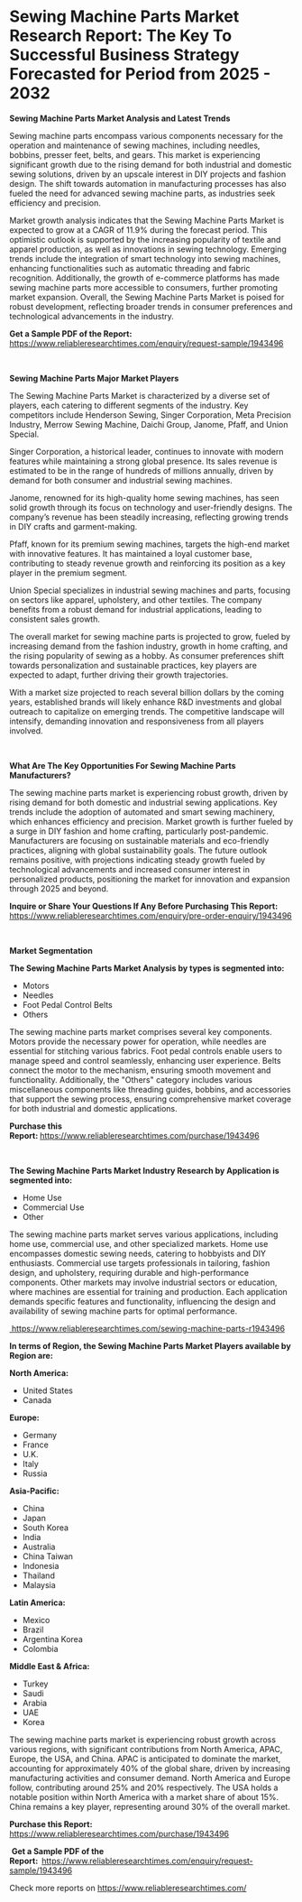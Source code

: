 <p><h1>Sewing Machine Parts Market Research Report: The Key To Successful Business Strategy Forecasted for Period from 2025 - 2032</h1></p><p><strong>Sewing Machine Parts Market Analysis and Latest Trends</strong></p>
<p><p>Sewing machine parts encompass various components necessary for the operation and maintenance of sewing machines, including needles, bobbins, presser feet, belts, and gears. This market is experiencing significant growth due to the rising demand for both industrial and domestic sewing solutions, driven by an upscale interest in DIY projects and fashion design. The shift towards automation in manufacturing processes has also fueled the need for advanced sewing machine parts, as industries seek efficiency and precision.</p><p>Market growth analysis indicates that the Sewing Machine Parts Market is expected to grow at a CAGR of 11.9% during the forecast period. This optimistic outlook is supported by the increasing popularity of textile and apparel production, as well as innovations in sewing technology. Emerging trends include the integration of smart technology into sewing machines, enhancing functionalities such as automatic threading and fabric recognition. Additionally, the growth of e-commerce platforms has made sewing machine parts more accessible to consumers, further promoting market expansion. Overall, the Sewing Machine Parts Market is poised for robust development, reflecting broader trends in consumer preferences and technological advancements in the industry.</p></p>
<p><strong>Get a Sample PDF of the Report:&nbsp;</strong> <a href="https://www.reliableresearchtimes.com/enquiry/request-sample/1943496?utm_campaign=2457&utm_medium=2&utm_source=Github&utm_content=ia&utm_term=17022025&utm_id=sewing-machine-parts">https://www.reliableresearchtimes.com/enquiry/request-sample/1943496</a></p>
<p>&nbsp;</p>
<p><strong>Sewing Machine Parts Major Market Players</strong></p>
<p><p>The Sewing Machine Parts Market is characterized by a diverse set of players, each catering to different segments of the industry. Key competitors include Henderson Sewing, Singer Corporation, Meta Precision Industry, Merrow Sewing Machine, Daichi Group, Janome, Pfaff, and Union Special. </p><p>Singer Corporation, a historical leader, continues to innovate with modern features while maintaining a strong global presence. Its sales revenue is estimated to be in the range of hundreds of millions annually, driven by demand for both consumer and industrial sewing machines.</p><p>Janome, renowned for its high-quality home sewing machines, has seen solid growth through its focus on technology and user-friendly designs. The company’s revenue has been steadily increasing, reflecting growing trends in DIY crafts and garment-making.</p><p>Pfaff, known for its premium sewing machines, targets the high-end market with innovative features. It has maintained a loyal customer base, contributing to steady revenue growth and reinforcing its position as a key player in the premium segment.</p><p>Union Special specializes in industrial sewing machines and parts, focusing on sectors like apparel, upholstery, and other textiles. The company benefits from a robust demand for industrial applications, leading to consistent sales growth.</p><p>The overall market for sewing machine parts is projected to grow, fueled by increasing demand from the fashion industry, growth in home crafting, and the rising popularity of sewing as a hobby. As consumer preferences shift towards personalization and sustainable practices, key players are expected to adapt, further driving their growth trajectories.</p><p>With a market size projected to reach several billion dollars by the coming years, established brands will likely enhance R&D investments and global outreach to capitalize on emerging trends. The competitive landscape will intensify, demanding innovation and responsiveness from all players involved.</p></p>
<p>&nbsp;</p>
<p><strong>What Are The Key Opportunities For Sewing Machine Parts Manufacturers?</strong></p>
<p><p>The sewing machine parts market is experiencing robust growth, driven by rising demand for both domestic and industrial sewing applications. Key trends include the adoption of automated and smart sewing machinery, which enhances efficiency and precision. Market growth is further fueled by a surge in DIY fashion and home crafting, particularly post-pandemic. Manufacturers are focusing on sustainable materials and eco-friendly practices, aligning with global sustainability goals. The future outlook remains positive, with projections indicating steady growth fueled by technological advancements and increased consumer interest in personalized products, positioning the market for innovation and expansion through 2025 and beyond.</p></p>
<p><strong>Inquire or Share Your Questions If Any Before Purchasing This Report:</strong> <a href="https://www.reliableresearchtimes.com/enquiry/pre-order-enquiry/1943496?utm_campaign=2457&utm_medium=2&utm_source=Github&utm_content=ia&utm_term=17022025&utm_id=sewing-machine-parts">https://www.reliableresearchtimes.com/enquiry/pre-order-enquiry/1943496</a></p>
<p>&nbsp;</p>
<p><strong>Market Segmentation</strong></p>
<p><strong>The Sewing Machine Parts Market Analysis by types is segmented into:</strong></p>
<p><ul><li>Motors</li><li>Needles</li><li>Foot Pedal Control Belts</li><li>Others</li></ul></p>
<p><p>The sewing machine parts market comprises several key components. Motors provide the necessary power for operation, while needles are essential for stitching various fabrics. Foot pedal controls enable users to manage speed and control seamlessly, enhancing user experience. Belts connect the motor to the mechanism, ensuring smooth movement and functionality. Additionally, the "Others" category includes various miscellaneous components like threading guides, bobbins, and accessories that support the sewing process, ensuring comprehensive market coverage for both industrial and domestic applications.</p></p>
<p><strong>Purchase this Report:&nbsp;</strong><a href="https://www.reliableresearchtimes.com/purchase/1943496?utm_campaign=2457&utm_medium=2&utm_source=Github&utm_content=ia&utm_term=17022025&utm_id=sewing-machine-parts">https://www.reliableresearchtimes.com/purchase/1943496</a></p>
<p>&nbsp;</p>
<p><strong>The Sewing Machine Parts Market Industry Research by Application is segmented into:</strong></p>
<p><ul><li>Home Use</li><li>Commercial Use</li><li>Other</li></ul></p>
<p><p>The sewing machine parts market serves various applications, including home use, commercial use, and other specialized markets. Home use encompasses domestic sewing needs, catering to hobbyists and DIY enthusiasts. Commercial use targets professionals in tailoring, fashion design, and upholstery, requiring durable and high-performance components. Other markets may involve industrial sectors or education, where machines are essential for training and production. Each application demands specific features and functionality, influencing the design and availability of sewing machine parts for optimal performance.</p></p>
<p><a href="https://www.reliableresearchtimes.com/sewing-machine-parts-r1943496?utm_campaign=2457&utm_medium=2&utm_source=Github&utm_content=ia&utm_term=17022025&utm_id=sewing-machine-parts">&nbsp;https://www.reliableresearchtimes.com/sewing-machine-parts-r1943496</a></p>
<p><strong>In terms of Region, the Sewing Machine Parts Market Players available by Region are:</strong></p>
<p>
    <p> <strong> North America: </strong>
        <ul>
            <li>United States</li>
            <li>Canada</li>
        </ul>
        </p> 
    <p> <strong> Europe: </strong>
        <ul>
            <li>Germany</li>
            <li>France</li>
            <li>U.K.</li>
            <li>Italy</li>
            <li>Russia</li>
        </ul>
        </p> 
    <p> <strong> Asia-Pacific: </strong>
        <ul>
            <li>China</li>
            <li>Japan</li>
            <li>South Korea</li>
            <li>India</li>
            <li>Australia</li>
            <li>China Taiwan</li>
            <li>Indonesia</li>
            <li>Thailand</li>
            <li>Malaysia</li>
        </ul>
        </p> 
    <p> <strong> Latin America: </strong>
        <ul>
            <li>Mexico</li>
            <li>Brazil</li>
            <li>Argentina Korea</li>
            <li>Colombia</li>
        </ul>
        </p> 
    <p> <strong> Middle East & Africa: </strong>
        <ul>
            <li>Turkey</li>
            <li>Saudi</li>
            <li>Arabia</li>
            <li>UAE</li>
            <li>Korea</li>
        </ul>
    </p>
    </p>
<p><p>The sewing machine parts market is experiencing robust growth across various regions, with significant contributions from North America, APAC, Europe, the USA, and China. APAC is anticipated to dominate the market, accounting for approximately 40% of the global share, driven by increasing manufacturing activities and consumer demand. North America and Europe follow, contributing around 25% and 20% respectively. The USA holds a notable position within North America with a market share of about 15%. China remains a key player, representing around 30% of the overall market.</p></p>
<p><strong>Purchase this Report: </strong><a href="https://www.reliableresearchtimes.com/purchase/1943496?utm_campaign=2457&utm_medium=2&utm_source=Github&utm_content=ia&utm_term=17022025&utm_id=sewing-machine-parts">https://www.reliableresearchtimes.com/purchase/1943496</a></p>
<p>&nbsp;<strong>Get a Sample PDF of the Report:&nbsp;&nbsp;</strong><a href="https://www.reliableresearchtimes.com/enquiry/request-sample/1943496?utm_campaign=2457&utm_medium=2&utm_source=Github&utm_content=ia&utm_term=17022025&utm_id=sewing-machine-parts">https://www.reliableresearchtimes.com/enquiry/request-sample/1943496</a></p>
<p><strong></strong></p>
<p>Check more reports on <a href="https://www.reliableresearchtimes.com/?utm_campaign=2457&utm_medium=2&utm_source=Github&utm_content=ia&utm_term=17022025&utm_id=sewing-machine-parts">https://www.reliableresearchtimes.com/</a></p>